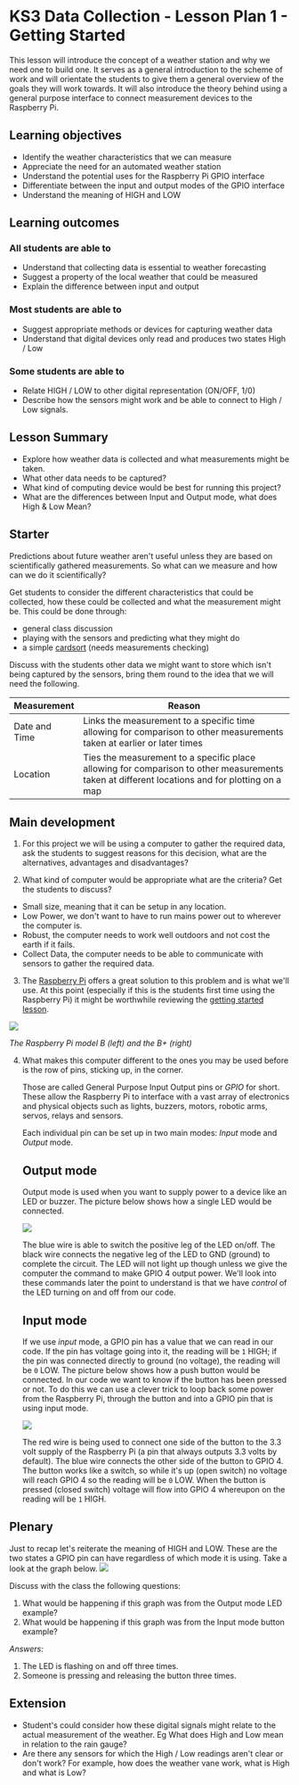 # KS3 Data Collection - Lesson Plan 1 - Getting Started

This lesson will introduce the concept of a weather station and why we need one to build one. It serves as a general introduction to the scheme of work and will orientate the students to give them a general overview of the goals they will work towards. It will also introduce the theory behind using a general purpose interface to connect measurement devices to the Raspberry Pi.

## Learning objectives

- Identify the weather characteristics that we can measure
- Appreciate the need for an automated weather station
- Understand the potential uses for the Raspberry Pi GPIO interface
- Differentiate between the input and output modes of the GPIO interface
- Understand the meaning of HIGH and LOW

## Learning outcomes

### All students are able to

- Understand that collecting data is essential to weather forecasting
- Suggest a property of the local weather that could be measured
- Explain the difference between input and output

### Most students are able to

- Suggest appropriate methods or devices for capturing weather data
- Understand that digital devices only read and produces two states High / Low

### Some students are able to

- Relate HIGH / LOW to other digital representation (ON/OFF, 1/0)
- Describe how the sensors might work and be able to connect to High / Low signals.

## Lesson Summary

- Explore how weather data is collected and what measurements might be taken.
- What other data needs to be captured?
- What kind of computing device would be best for running this project?
- What are the differences between Input and Output mode, what does High & Low Mean?

## Starter

Predictions about future weather aren't useful unless they are based on scientifically gathered measurements. So what can we measure and how can we do it scientifically?

Get students to consider the different characteristics that could be collected, how these could be collected and what the measurement might be. This could be done through:
- general class discussion
- playing with the sensors and predicting what they might do
- a simple [cardsort](files/WeatherStationCardsort.pdf) (needs measurements checking)

Discuss with the students other data we might want to store which isn't being captured by the sensors, bring them round to the idea that we will need the following.

Measurement | Reason
--- | ---
Date and Time | Links the measurement to a specific time allowing for comparison to other measurements taken at earlier or later times
Location | Ties the measurement to a specific place allowing for comparison to other measurements taken at different locations and for plotting on a map

## Main development

1. For this project we will be using a computer to gather the required data, ask the students to suggest reasons for this decision, what are the alternatives, advantages and disadvantages?

2. What kind of computer would be appropriate what are the criteria? Get the students to discuss?
  - Small size,  meaning that it can be setup in any location.
  - Low Power, we don't want to have to run mains power out to wherever the computer is.
  - Robust, the computer needs to work well outdoors and not cost the earth if it fails.
  - Collect Data, the computer needs to be able to communicate with sensors to gather the required data.

3. The [Raspberry Pi](http://www.raspberrypi.org/help/what-is-a-raspberry-pi/) offers a great solution to this problem and is what we'll use. At this point (especially if this is the students first time using the Raspberry Pi) it might be worthwhile reviewing the [getting started lesson](http://www.raspberrypi.org/learning/getting-started-with-raspberry-pi-lesson/).

  ![](images/raspberrypis.png)

  *The Raspberry Pi model B (left) and the B+ (right)*

4. What makes this computer different to the ones you may be used before is the row of pins, sticking up, in the corner.

    Those are called General Purpose Input Output pins or *GPIO* for short. These allow the Raspberry Pi to interface with a vast array of electronics and physical objects such as lights, buzzers, motors, robotic arms, servos, relays and sensors.

    Each individual pin can be set up in two main modes: *Input* mode and *Output* mode.

    ## Output mode

    Output mode is used when you want to supply power to a device like an LED or buzzer. The picture below shows how a single LED would be connected.

    ![](images/gpio_out.png)

    The blue wire is able to switch the positive leg of the LED on/off. The black wire connects the negative leg of the LED to GND (ground) to complete the circuit. The LED will not light up though unless we give the computer the command to make GPIO 4 output power. We'll look into these commands later the point to understand is that we have *control* of the LED turning on and off from our code.

    ## Input mode

    If we use *input* mode, a GPIO pin has a value that we can read in our code. If the pin has voltage going into it, the reading will be `1` HIGH; if the pin was connected directly to ground (no voltage), the reading will be `0` LOW. The picture below shows how a push button would be connected. In our code we want to know if the button has been pressed or not. To do this we can use a clever trick to loop back some power from the Raspberry Pi, through the button and into a GPIO pin that is using input mode.

    ![](images/gpio_in.png)

    The red wire is being used to connect one side of the button to the 3.3 volt supply of the Raspberry Pi (a pin that always outputs 3.3 volts by default). The blue wire connects the other side of the button to GPIO 4. The button works like a switch, so while it's up (open switch) no voltage will reach GPIO 4 so the reading will be `0` LOW. When the button is pressed (closed switch) voltage will flow into GPIO 4 whereupon on the reading will be `1` HIGH.

## Plenary

Just to recap let's reiterate the meaning of HIGH and LOW. These are the two states a GPIO pin can have regardless of which mode it is using. Take a look at the graph below.
![](images/high_low.png)

Discuss with the class the following questions:

1. What would be happening if this graph was from the Output mode LED example?
1. What would be happening if this graph was from the Input mode button example?

*Answers:*

1. The LED is flashing on and off three times.
1. Someone is pressing and releasing the button three times.

## Extension

- Student's could consider how these digital signals might relate to the actual measurement of the weather. Eg What does High and Low mean in relation to the rain gauge?
- Are there any sensors for which the High / Low readings aren't clear or don't work? For example, how does the weather vane work, what is High and what is Low?
